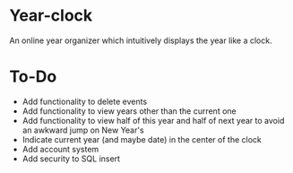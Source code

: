 Year-clock
==========

An online year organizer which intuitively displays the year like a clock.

To-Do
=====

- Add functionality to delete events
- Add functionality to view years other than the current one
- Add functionality to view half of this year and half of next year to avoid an awkward jump on New Year's
- Indicate current year (and maybe date) in the center of the clock
- Add account system
- Add security to SQL insert
